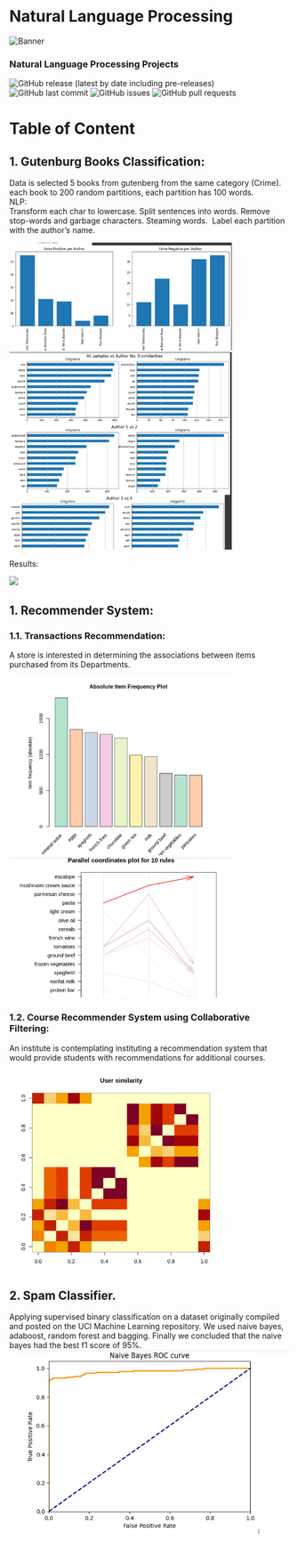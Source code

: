 # Natural Language Processing

<!-- Add banner here -->
![Banner](https://mytechdecisions.com/wp-content/uploads/2021/02/AdobeStock_382844018-1000x500.jpeg)


<!-- Add buttons here -->
###  Natural Language Processing Projects

![GitHub release (latest by date including pre-releases)](https://img.shields.io/github/v/release/navendu-pottekkat/awesome-readme?include_prereleases)
![GitHub last commit](https://img.shields.io/github/last-commit/navendu-pottekkat/awesome-readme)
![GitHub issues](https://img.shields.io/github/issues-raw/navendu-pottekkat/awesome-readme)
![GitHub pull requests](https://img.shields.io/github/issues-pr/navendu-pottekkat/awesome-readme)

# Table of Content
## 1. Gutenburg Books Classification:
Data is selected 5 books from gutenberg from the same category (Crime).
each book to 200 random partitions, each partition has 100 words.<br>
NLP:
<br>
Transform each char to lowercase.
Split sentences into words.
Remove stop-words and garbage characters.
Steaming words. 
Label each partition with the author’s name.
<p float="center">
  <img src="https://github.com/khadija267/Natural-Language-Processing/blob/main/images/6.png?raw=true" width="400" /> 
    <img src="https://github.com/khadija267/Natural-Language-Processing/blob/main/images/7.png?raw=true" width="400" /> 

</p>
Results:
<p float="center">
  <img src="https://github.com/khadija267/Natural-Language-Processing/blob/main/images/9.png?raw=true" width="400" /> 
</p>



## 1. Recommender System:
### 1.1. Transactions Recommendation:
A store is interested in determining the associations between items purchased from its Departments. 
<p float="center">
  <img src="https://github.com/khadija267/Natural-Language-Processing/blob/main/images/2.png?raw=true" width="400" /> 
    <img src="https://github.com/khadija267/Natural-Language-Processing/blob/main/images/3.png?raw=true" width="400" /> 


</p>



### 1.2. Course Recommender System using Collaborative Filtering:
An institute is contemplating instituting a recommendation system that would provide students with recommendations for additional courses.
<p float="center">
  <img src="https://github.com/khadija267/Natural-Language-Processing/blob/main/images/4.png?raw=true" width="400" /> 



</p>


## 2. Spam Classifier.
Applying supervised binary classification on  a dataset originally compiled and posted on the UCI Machine Learning repository.
We used naive bayes, adaboost, random forest and bagging. Finally we concluded that the naive bayes had the best f1 score of 95%.
![alt text](https://github.com/khadija267/Natural-Language-Processing/blob/main/images/1.png?raw=true)



